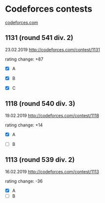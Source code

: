 # Codeforces contests
[codeforces.com](http://codeforces.com/)


## 1131 (round 541 div. 2)
23.02.2019 
http://codeforces.com/contest/1131

rating change: +87

- [x] A
- [x] B
- [x] C


## 1118 (round 540 div. 3)
19.02.2019 
http://codeforces.com/contest/1118

rating change: +14

- [x] A
- [ ] B


## 1113 (round 539 div. 2)
16.02.2019 
http://codeforces.com/contest/1113

rating change: -36

- [x] A
- [ ] B
